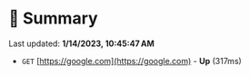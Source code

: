 # 📖 Summary
Last updated: **1/14/2023, 10:45:47 AM**

- `GET` [https://google.com](https://google.com) - **Up** (317ms)
